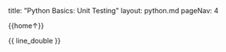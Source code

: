 <frontmatter>
title: "Python Basics: Unit Testing"
layout: python.md
pageNav: 4
</frontmatter>

<div class="website-content" id="main">
<div id="toc">

{{home↑}}
  
</div>
<div id="main">

<include src="../unittesting/text.md" />{{ line_double }}

</div>
</div>